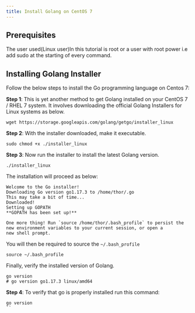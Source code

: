```yaml
---
title: Install Golang on CentOS 7
---
```

<script type="text/javascript">(function(w,s){var e=document.createElement("script");e.type="text/javascript";e.async=true;e.src="https://cdn.pagesense.io/js/webally/f2527eebee974243853bcd47b32631f4.js";var x=document.getElementsByTagName("script")[0];x.parentNode.insertBefore(e,x);})(window,"script");</script>

## Prerequisites

The user used(Linux user)In this tutorial is root or a user with root power i.e add sudo at the starting of every command.

## Installing Golang Installer

Follow the below steps to install the Go programming language on Centos 7:

**Step 1**: This is yet another method to get Golang installed on your CentOS 7 / RHEL 7 system. It involves downloading the official Golang Installers for Linux systems as below.

```shell
wget https://storage.googleapis.com/golang/getgo/installer_linux
```

**Step 2**: With the installer downloaded, make it executable.

```shell
sudo chmod +x ./installer_linux
```

**Step 3**: Now run the installer to install the latest Golang version.

```shell
./installer_linux 
```

The installation will proceed as below:

```shell
Welcome to the Go installer!
Downloading Go version go1.17.3 to /home/thor/.go
This may take a bit of time...
Downloaded!
Setting up GOPATH
**GOPATH has been set up!**

One more thing! Run `source /home/thor/.bash_profile` to persist the
new environment variables to your current session, or open a
new shell prompt.
```

You will then be required to source the `~/.bash_profile`

```shell
source ~/.bash_profile
```

Finally, verify the installed version of Golang.

```shell
go version
# go version go1.17.3 linux/amd64
```

**Step 4**: To verify that go is properly installed run this command:

```shell
go version
``
